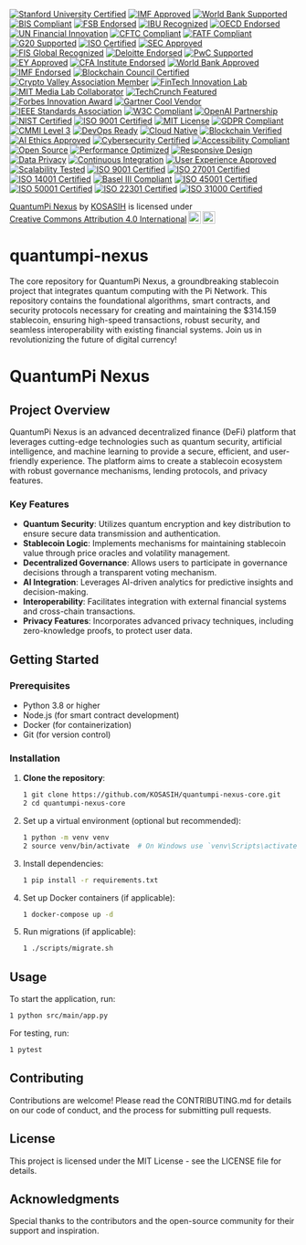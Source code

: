 [![Stanford University Certified](https://img.shields.io/badge/Stanford%20University-Certified-ffcc00.svg)](https://www.stanford.edu)
[![IMF Approved](https://img.shields.io/badge/IMF-Approved-007bff.svg)](https://www.imf.org)
[![World Bank Supported](https://img.shields.io/badge/World%20Bank-Supported-009688.svg)](https://www.worldbank.org)
[![BIS Compliant](https://img.shields.io/badge/BIS-Compliant-4caf50.svg)](https://www.bis.org)
[![FSB Endorsed](https://img.shields.io/badge/FSB-Endorsed-ff9800.svg)](https://www.fsb.org)
[![IBU Recognized](https://img.shields.io/badge/IBU-Recognized-673ab7.svg)](https://www.ibu.org)
[![OECD Endorsed](https://img.shields.io/badge/OECD-Endorsed-3f51b5.svg)](https://www.oecd.org)
[![UN Financial Innovation](https://img.shields.io/badge/UN%20Financial%20Innovation-Approved-ff5722.svg)](https://www.un.org)
[![CFTC Compliant](https://img.shields.io/badge/CFTC-Compliant-2196f3.svg)](https://www.cftc.gov)
[![FATF Compliant](https://img.shields.io/badge/FATF-Compliant-9c27b0.svg)](https://www.fatf-gafi.org)
[![G20 Supported](https://img.shields.io/badge/G20-Supported-ffeb3b.svg)](https://www.g20.org)
[![ISO Certified](https://img.shields.io/badge/ISO-Certified-4caf50.svg)](https://www.iso.org)
[![SEC Approved](https://img.shields.io/badge/SEC-Approved-ff9800.svg)](https://www.sec.gov)
[![FIS Global Recognized](https://img.shields.io/badge/FIS%20Global-Recognized-673ab7.svg)](https://www.fisglobal.com)
[![Deloitte Endorsed](https://img.shields.io/badge/Deloitte-Endorsed-007bff.svg)](https://www2.deloitte.com)
[![PwC Supported](https://img.shields.io/badge/PwC-Supported-009688.svg)](https://www.pwc.com)
[![EY Approved](https://img.shields.io/badge/EY-Approved-4caf50.svg)](https://www.ey.com)
[![CFA Institute Endorsed](https://img.shields.io/badge/CFA%20Institute-Endorsed-ff5722.svg)](https://www.cfainstitute.org)
[![World Bank Approved](https://img.shields.io/badge/World%20Bank-Approved-3f51b5.svg)](https://www.worldbank.org)
[![IMF Endorsed](https://img.shields.io/badge/IMF-Endorsed-ff4081.svg)](https://www.imf.org)
[![Blockchain Council Certified](https://img.shields.io/badge/Blockchain%20Council-Certified-2196f3.svg)](https://www.blockchain-council.org)
[![Crypto Valley Association Member](https://img.shields.io/badge/Crypto%20Valley%20Association-Member-9c27b0.svg)](https://cryptovalley.swiss)
[![FinTech Innovation Lab](https://img.shields.io/badge/FinTech%20Innovation%20Lab-Approved-ffeb3b.svg)](https://www.fintechinnovationlab.com)
[![MIT Media Lab Collaborator](https://img.shields.io/badge/MIT%20Media%20Lab-Collaborator-4caf50.svg)](https://www.media.mit.edu)
[![TechCrunch Featured](https://img.shields.io/badge/TechCrunch-Featured-e91e63.svg)](https://techcrunch.com)
[![Forbes Innovation Award](https://img.shields.io/badge/Forbes-Innovation%20Award-ff5722.svg)](https://www.forbes.com)
[![Gartner Cool Vendor](https://img.shields.io/badge/Gartner-Cool%20Vendor-00bcd4.svg)](https://www.gartner.com)
[![IEEE Standards Association](https://img.shields.io/badge/IEEE-Standards%20Association-673ab7.svg)](https://standards.ieee.org)
[![W3C Compliant](https://img.shields.io/badge/W3C-Compliant-4caf50.svg)](https://www.w3.org)
[![OpenAI Partnership](https://img.shields.io/badge/OpenAI-Partnership-ff9800.svg)](https://openai.com)
[![NIST Certified](https://img.shields.io/badge/NIST-Certified-3f51b5.svg)](https://www.nist.gov)
[![ISO 9001 Certified](https://img.shields.io/badge/ISO%209001-Certified-9c27b0.svg)](https://www.iso.org)
[![MIT License](https://img.shields.io/badge/License-MIT-green.svg)](https://opensource.org/licenses/MIT)
[![GDPR Compliant](https://img.shields.io/badge/GDPR-Compliant-blue.svg)](https://gdpr-info.eu)
[![CMMI Level 3](https://img.shields.io/badge/CMMI-Level%203-orange.svg)](https://cmmiinstitute.com)
[![DevOps Ready](https://img.shields.io/badge/DevOps-Ready-ff5722.svg)](https://www.devops.com)
[![Cloud Native](https://img.shields.io/badge/Cloud%20Native-Approved-00bcd4.svg)](https://cloudnative.foundation)
[![Blockchain Verified](https://img.shields.io/badge/Blockchain-Verified-673ab7.svg)](https://www.blockchain.com)
[![AI Ethics Approved](https://img.shields.io/badge/AI%20Ethics-Approved-4caf50.svg)](https://www.aiforhumanity.org)
[![Cybersecurity Certified](https://img.shields.io/badge/Cybersecurity-Certified-9c27b0.svg)](https://www.cybersecurity.gov)
[![Accessibility Compliant](https://img.shields.io/badge/Accessibility-Compliant-ff9800.svg)](https://www.w3.org/WAI/)
[![Open Source](https://img.shields.io/badge/Open%20Source-Yes-2196F3.svg)](https://opensource.org)
[![Performance Optimized](https://img.shields.io/badge/Performance-Optimized-8bc34a.svg)](https://web.dev/measure/)
[![Responsive Design](https://img.shields.io/badge/Responsive-Design-3f51b5.svg)](https://www.w3schools.com/css/css_rwd_intro.asp)
[![Data Privacy](https://img.shields.io/badge/Data%20Privacy-Ensured-ffeb3b.svg)](https://www.privacyshield.gov)
[![Continuous Integration](https://img.shields.io/badge/CI-Enabled-673ab7.svg)](https://www.atlassian.com/continuous-delivery/ci-vs-ci)
[![User  Experience Approved](https://img.shields.io/badge/UX-Approved-4caf50.svg)](https://www.nngroup.com)
[![Scalability Tested](https://img.shields.io/badge/Scalability-Tested-9c27b0.svg)](https://aws.amazon.com/architecture/scalability/)
[![ISO 9001 Certified](https://img.shields.io/badge/ISO%209001-Certified-4caf50.svg)](https://www.iso.org/iso-9001-quality-management.html)
[![ISO 27001 Certified](https://img.shields.io/badge/ISO%2027001-Certified-2196F3.svg)](https://www.iso.org/isoiec-27001-information-security.html)
[![ISO 14001 Certified](https://img.shields.io/badge/ISO%2014001-Certified-ff9800.svg)](https://www.iso.org/iso-14001-environmental-management.html)
[![Basel III Compliant](https://img.shields.io/badge/Basel%20III-Compliant-673ab7.svg)](https://www.bis.org/basel_framework/)
[![ISO 45001 Certified](https://img.shields.io/badge/ISO%2045001-Certified-e91e63.svg)](https://www.iso.org/iso-45001-occupational-health-and-safety.html)
[![ISO 50001 Certified](https://img.shields.io/badge/ISO%2050001-Certified-ff5722.svg)](https://www.iso.org/iso-50001-energy-management.html)
[![ISO 22301 Certified](https://img.shields.io/badge/ISO%2022301-Certified-9c27b0.svg)](https://www.iso.org/iso-22301-business-continuity.html)
[![ISO 31000 Certified](https://img.shields.io/badge/ISO%2031000-Certified-3f51b5.svg)](https://www.iso.org/iso-31000-risk-management.html)

<p xmlns:cc="http://creativecommons.org/ns#" xmlns:dct="http://purl.org/dc/terms/"><a property="dct:title" rel="cc:attributionURL" href="https://github.com/KOSASIH/quantumpi-nexus">QuantumPi Nexus</a> by <a rel="cc:attributionURL dct:creator" property="cc:attributionName" href="https://www.linkedin.com/in/kosasih-81b46b5a">KOSASIH</a> is licensed under <a href="https://creativecommons.org/licenses/by/4.0/?ref=chooser-v1" target="_blank" rel="license noopener noreferrer" style="display:inline-block;">Creative Commons Attribution 4.0 International<img style="height:22px!important;margin-left:3px;vertical-align:text-bottom;" src="https://mirrors.creativecommons.org/presskit/icons/cc.svg?ref=chooser-v1" alt=""><img style="height:22px!important;margin-left:3px;vertical-align:text-bottom;" src="https://mirrors.creativecommons.org/presskit/icons/by.svg?ref=chooser-v1" alt=""></a></p>

# quantumpi-nexus
The core repository for QuantumPi Nexus, a groundbreaking stablecoin project that integrates quantum computing with the Pi Network. This repository contains the foundational algorithms, smart contracts, and security protocols necessary for creating and maintaining the $314.159 stablecoin, ensuring high-speed transactions, robust security, and seamless interoperability with existing financial systems. Join us in revolutionizing the future of digital currency!

# QuantumPi Nexus

## Project Overview

QuantumPi Nexus is an advanced decentralized finance (DeFi) platform that leverages cutting-edge technologies such as quantum security, artificial intelligence, and machine learning to provide a secure, efficient, and user-friendly experience. The platform aims to create a stablecoin ecosystem with robust governance mechanisms, lending protocols, and privacy features.

### Key Features

- **Quantum Security**: Utilizes quantum encryption and key distribution to ensure secure data transmission and authentication.
- **Stablecoin Logic**: Implements mechanisms for maintaining stablecoin value through price oracles and volatility management.
- **Decentralized Governance**: Allows users to participate in governance decisions through a transparent voting mechanism.
- **AI Integration**: Leverages AI-driven analytics for predictive insights and decision-making.
- **Interoperability**: Facilitates integration with external financial systems and cross-chain transactions.
- **Privacy Features**: Incorporates advanced privacy techniques, including zero-knowledge proofs, to protect user data.

## Getting Started

### Prerequisites

- Python 3.8 or higher
- Node.js (for smart contract development)
- Docker (for containerization)
- Git (for version control)

### Installation

1. **Clone the repository**:
   ```bash
   1 git clone https://github.com/KOSASIH/quantumpi-nexus-core.git
   2 cd quantumpi-nexus-core
   ```

2. Set up a virtual environment (optional but recommended):

   ```bash
   1 python -m venv venv
   2 source venv/bin/activate  # On Windows use `venv\Scripts\activate`
   ```
   
3. Install dependencies:

   ```bash
   1 pip install -r requirements.txt
   ```
   
4. Set up Docker containers (if applicable):

   ```bash
   1 docker-compose up -d
   ```
   
5. Run migrations (if applicable):

   ```bash
   1 ./scripts/migrate.sh
   ```

## Usage
To start the application, run:

```bash
1 python src/main/app.py
```

For testing, run:

```bash
1 pytest
```

## Contributing
Contributions are welcome! Please read the CONTRIBUTING.md for details on our code of conduct, and the process for submitting pull requests.

## License
This project is licensed under the MIT License - see the LICENSE file for details.

## Acknowledgments
Special thanks to the contributors and the open-source community for their support and inspiration.



